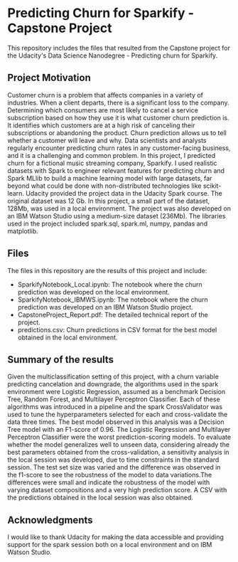 # Predicting Churn for Sparkify - Capstone Project

This repository includes the files that resulted from the Capstone project for the Udacity's Data Science Nanodegree - Predicting churn for Sparkify.

## Project Motivation

Customer churn is a problem that affects companies in a variety of industries. When a client departs, there is a significant loss to the company. Determining which consumers are most likely to cancel a service subscription based on how they use it is what customer churn prediction is. It identifies which customers are at a high risk of canceling their subscriptions or abandoning the product. Churn prediction allows us to tell whether a customer will leave and why. Data scientists and analysts regularly encounter predicting churn rates in any customer-facing business, and it is a challenging and common problem. 
In this project, I predicted churn for a fictional music streaming company, Sparkify. I used realistic datasets with Spark to engineer relevant features for predicting churn and Spark MLlib to build a machine learning model with large datasets, far beyond what could be done with non-distributed technologies like scikit-learn. 
Udacity provided the project data in the Udacity Spark course. The original dataset was 12 Gb. In this project, a small part of the dataset, 128Mb, was used in a local environment. The project was also developed on an IBM Watson Studio using a medium-size dataset (236Mb).
The libraries used in the project included spark.sql, spark.ml, numpy, pandas and matplotlib.

## Files

The files in this repository are the results of this project and include:

- SparkifyNotebook_Local.ipynb: The notebook where the churn prediction was developed on the local environment.
- SparkifyNotebook_IBMWS.ipynb: The notebook where the churn prediction was developed on an IBM Watson Studio project.
- CapstoneProject_Report.pdf: The detailed technical report of the project.
- predictions.csv: Churn predictions in CSV format for the best model obtained in the local environment.

## Summary of the results

Given the multiclassification setting of this project, with a churn variable predicting cancelation and downgrade, the algorithms used in the spark environment were Logistic Regression, assumed as a benchmark Decision Tree, Random Forest, and Multilayer Perceptron Classifier. Each of these algorithms was introduced in a pipeline and the spark CrossValidator was used to tune the hyperparameters selected for each and cross-validate the data three times. The best model observed in this analysis was a Decision Tree model with an F1-score of 0.96. The Logistic Regression and Multilayer Perceptron Classifier were the worst prediction-scoring models. 
To evaluate whether the model generalizes well to unseen data, considering already the best parameters obtained from the cross-validation, a sensitivity analysis in the local session was developed, due to time constraints in the standard session. The test set size was varied and the difference was observed in the f1-score to see the robustness of the model to data variations.The differences were small and indicate the robustness of the model with varying dataset compositions and a very high prediction score. A CSV with the predictions obtained in the local session was also obtained.

## Acknowledgments

I would like to thank Udacity for making the data accessible and providing support for the spark session both on a local environment and on IBM Watson Studio.




